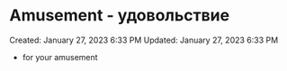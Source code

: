 # Amusement - удовольствие

Created: January 27, 2023 6:33 PM
Updated: January 27, 2023 6:33 PM

- for your amusement